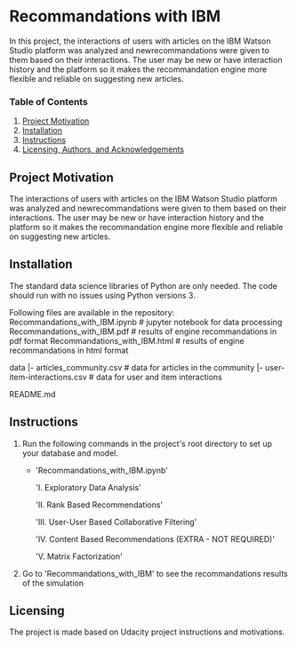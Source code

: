 # Recommandations with IBM
In this project, the interactions of users with articles on the IBM Watson Studio platform was analyzed and newrecommandations were given to them based on their interactions. The user may be new or have interaction history and the platform so it makes the recommandation engine more flexible and reliable on suggesting new articles.


### Table of Contents
1. [Project Motivation](#motivation)
2. [Installation](#installation)
3. [Instructions](#files)
4. [Licensing, Authors, and Acknowledgements](#licensing)

## Project Motivation<a name="motivation"></a>
The interactions of users with articles on the IBM Watson Studio platform was analyzed and newrecommandations were given to them based on their interactions. The user may be new or have interaction history and the platform so it makes the recommandation engine more flexible and reliable on suggesting new articles.

## Installation<a name="installation"></a>
The standard data science libraries of Python are only needed. The code should run with no issues using Python versions 3.

Following files are available in the repository:
Recommandations_with_IBM.ipynb # jupyter notebook for data processing
Recommandations_with_IBM.pdf # results of engine recommandations in pdf format
Recommandations_with_IBM.html # results of engine recommandations in html format

data
|- articles_community.csv # data for articles in the community
|- user-item-interactions.csv # data for user and item interactions

README.md

## Instructions<a name="files"></a>
1. Run the following commands in the project's root directory to set up your database and model.

    - 'Recommandations_with_IBM.ipynb'
    
        'I. Exploratory Data Analysis'

        'II. Rank Based Recommendations'

        'III. User-User Based Collaborative Filtering'

        'IV. Content Based Recommendations (EXTRA - NOT REQUIRED)'

        'V. Matrix Factorization'


2. Go to 'Recommandations_with_IBM' to see the recommandations results of the simulation


## Licensing<a name="licensing"></a>
The project is made based on Udacity project instructions and motivations.